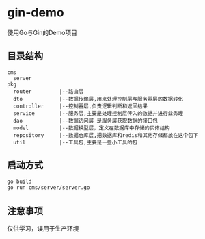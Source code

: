 # gin-demo

使用Go与Gin的Demo项目

## 目录结构
```
cms
  server          
pkg
  router         |--路由层
  dto            |--数据传输层,用来处理控制层与服务器层的数据转化
  controller     |--控制器层,负责逻辑判断和返回结果
  service        |--服务层,主要是处理控制层传入的数据并进行业务理
  dao            |--数据访问层 是服务层获取数据的接口包
  model          |--数据模型层，定义在数据库中存储的实体结构
  repository     |--数据仓库层,把数据库和redis和其他存储都放在这个包下
  util           |--工具包,主要是一些小工具的包      
```
## 启动方式

```sh
go build
go run cms/server/server.go
```

## 注意事项
仅供学习，误用于生产环境
